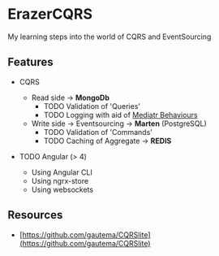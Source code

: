 # ErazerCQRS
My learning steps into the world of CQRS and EventSourcing

## Features

- CQRS
  - Read side -> **MongoDb**
    - TODO Validation of 'Queries'
    - TODO Logging with aid of [Mediatr Behaviours](https://github.com/jbogard/MediatR/wiki/Behaviors)
  - Write side -> Eventsourcing -> **Marten** (PostgreSQL)
    - TODO Validation of 'Commands'
    - TODO Caching of Aggregate -> **REDIS**
    

- TODO Angular (> 4)
  - Using Angular CLI
  - Using ngrx-store
  - Using websockets

## Resources

- [https://github.com/gautema/CQRSlite](https://github.com/gautema/CQRSlite)
